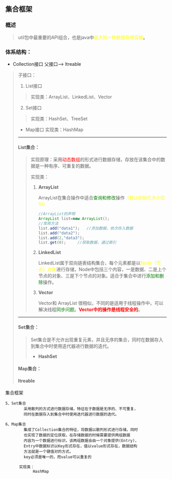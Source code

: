 



## 集合框架

### 概述  

> util包中最重要的API组合，也是java中<font color=yellow>最大的一种数据存储容器</font>。

### 体系结构：

* Collection接口	父接口--> Itreable
> 子接口：
> 1. List接口
> > 实现类：ArrayList、LinkedList、Vector
> > 
>
> 2. Set接口
> > 实现类：HashSet、TreeSet
>
> * Map接口
> 实现类：HashMap
> ---
>
> #### List集合：
> > 实现原理：采用<font color=red>动态数组</font>的形式进行数据存储，存放在该集合中的数据是一种有序、可重复的数据。
> >
> > 实现类：
> > 1. **ArrayList**
> >
> >    ArrayList在集合操作中适合<font color=green>查询和修改</font>操作<font color=yellow>（默认初始化大小位10）</font>
> >
> >    ``` java
> >    //ArrayList的声明
> >    ArrayList list=new ArrayList();
> >    //常用方法
> >    list.add("data1");	//添加数据，依次存入数据
> >    list.add("data2");
> >    list.add(2,"data3");
> >    list.get(0);		//获取数据，通过索引
> >    ```
> >
> >    
> >
> > 2. **LinkedList**
> >
> >    LinkedList属于双向链表结构集合，每个元素都是以<font color=yellow>Node（节点）对象</font>进行存储，Node中包括三个内容，一是数据、二是上个节点的对象、三是下个节点的对象。适合于集合中进行<font color=green>添加和删除</font>操作。
> >
> > 3. **Vector**
> >
> >    Vector和 ArrayList 很相似，不同的是适用于线程操作中，可以解决线程<font color=green>同步问题</font>。<font color=red>**Vector中的操作是线程安全的**</font>。
> >
> ---
> #### Set集合：
> > 
> > Set集合是不允许出现重复元素，并且无序的集合，同时在数据存入到集合中时使用迭代器进行数据的迭代。
> >
> > * **HashSet**
> >
> >   
> #### Map集合：
> >
>
> #### Itreable
> >
> >

<font color=red></font>
<font color=yellow></font>
<font color=green></font>





集合框架		

 	5、Set集合
 			采用散列的方式进行数据存储，特征在于数据是无序的、不可重复，
 			同时在数据存入到集合中时使用迭代器进行数据的迭代。

   	6、Map集合
 			集成了Collection集合的特征，将数据以散列形式进行存储，同时
 			也实现了数据的定位获取，在存储数据的时候需要提供两组数据
 			内容为一个数据进行标识，该两组数据会由一个对象提供(Entry)，
 			Entry中数据标识以Key形式存在，值以value形式存在，数据结构
 			方法就是一个键值对的方式。
 			key必须是唯一的，而value可以重复的
 		
 		  实现类：
 		  		HashMap
